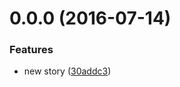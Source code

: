 <a name="0.0.0"></a>
# 0.0.0 (2016-07-14)


### Features

* new story ([30addc3](https://bitbucket.org/atlassian/atlaskit/commits/30addc3))



